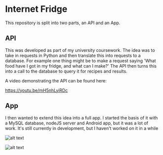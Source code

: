 # Internet Fridge

This repository is split into two parts, an API and an App.

## API

This was developed as part of my university coursework. The idea was to take in requests in Python and then translate this into requests to a database. For example one thing might be to make a request saying 'What food have I got in my fridge, and what can I make?' The API then turns this into a call to the database to query it for recipes and results.

A video demonstrating the API can be found here:

https://youtu.be/mH5nhLyiRDc

## App

I then wanted to extend this idea into a full app. I started the basis of it with a MySQL database, nodeJS server and Android app, but it was a lot of work. It's still currently in development, but I haven't worked on it in a while

![alt text](https://github.com/JamesCollerton/Internet_Fridge/tree/master/README_Images/Home_Screen.png "Login_Screen")

![alt text](https://github.com/JamesCollerton/Internet_Fridge/tree/master/README_Images/Login_Screen.png "Home_Screen")
